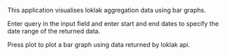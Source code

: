 This application visualises loklak aggregation data using bar graphs.

Enter query in the input field and enter start and end dates
to specify the date range of the returned data.

Press plot to plot a bar graph using data returned by loklak api.
